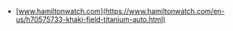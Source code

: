 * [www.hamiltonwatch.com](https://www.hamiltonwatch.com/en-us/h70575733-khaki-field-titanium-auto.html)
